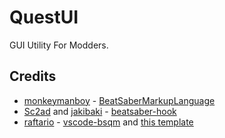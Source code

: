 # QuestUI
GUI Utility For Modders.

## Credits

* [monkeymanboy](https://github.com/monkeymanboy) - [BeatSaberMarkupLanguage](https://github.com/monkeymanboy/BeatSaberMarkupLanguage)
* [Sc2ad](https://github.com/Sc2ad) and [jakibaki](https://github.com/jakibaki) - [beatsaber-hook](https://github.com/sc2ad/beatsaber-hook)
* [raftario](https://github.com/raftario) - [vscode-bsqm](https://github.com/raftario/vscode-bsqm) and [this template](https://github.com/raftario/bmbf-mod-template)

